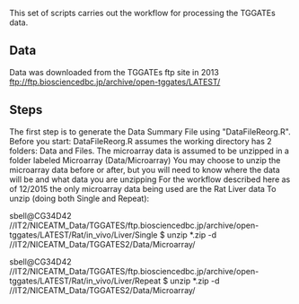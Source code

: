 This set of scripts carries out the workflow for processing the TGGATEs data. 

## Data
Data was downloaded from the TGGATEs ftp site in 2013
ftp://ftp.biosciencedbc.jp/archive/open-tggates/LATEST/

## Steps
The first step is to generate the Data Summary File using "DataFileReorg.R". 
Before you start: DataFileReorg.R assumes the working directory has 2 folders: Data and Files. The microarray data is assumed to be unzipped in a folder labeled Microarray (Data/Microarray)
You may choose to unzip the microarray data before or after, but you will need to know where the data will be and what data you are unzipping
For the workflow described here as of 12/2015 the only microarray data being used are the Rat Liver data
To unzip (doing both Single and Repeat): 

sbell@CG34D42 //IT2/NICEATM_Data/TGGATES/ftp.biosciencedbc.jp/archive/open-tggates/LATEST/Rat/in_vivo/Liver/Single
$ unzip \*.zip -d //IT2/NICEATM_Data/TGGATES2/Data/Microarray/

sbell@CG34D42 //IT2/NICEATM_Data/TGGATES/ftp.biosciencedbc.jp/archive/open-tggates/LATEST/Rat/in_vivo/Liver/Repeat
$ unzip \*.zip -d //IT2/NICEATM_Data/TGGATES2/Data/Microarray/
